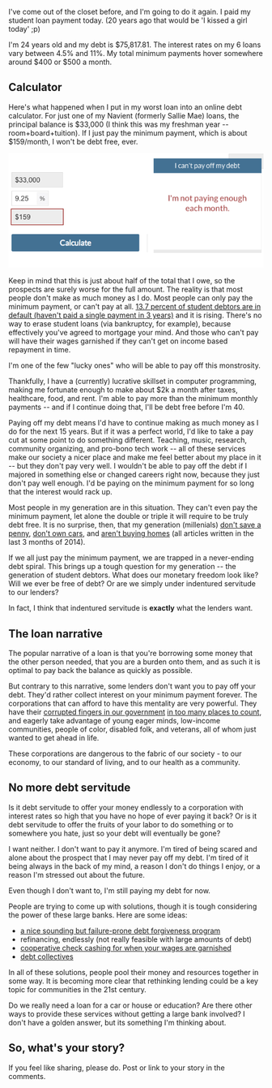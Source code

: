 I've come out of the closet before, and I'm going to do it again. I paid my student loan payment today. (20 years ago that would be 'I kissed a girl today' ;p)

I'm 24 years old and my debt is $75,817.81. The interest rates on my 6 loans vary between 4.5% and 11%. My total minimum payments hover somewhere around $400 or $500 a month.

## Calculator
Here's what happened when I put in my worst loan into an online
debt calculator. For just one of my Navient (formerly Sallie Mae) loans, the
principal balance is $33,000 (I think this was my freshman year -- room+board+tuition). If I just pay the minimum payment, which is about
$159/month, I won't be debt free, ever.


![mydebt1](/images/blog/mydebt1.png)

Keep in mind that this is just about half of the total
that I owe, so the prospects are surely worse for the full amount. The reality
is that most people don't make as much money as I do. Most people can only pay
the minimum payment, or can't pay at all. [13.7 percent of student debtors are
in default (haven't paid a single payment in 3
years)](http://www.ticas.org/files/pub//CDR_2014_NR.pdf) and it is rising.
There's no way to erase student loans (via bankruptcy, for example), because
effectively you've agreed to mortgage your mind. And those who can't pay will
have their wages garnished if they can't get on income based repayment in time.

I'm one of the few "lucky ones" who will be able to pay off this monstrosity.

Thankfully, I have a (currently) lucrative skillset in computer programming,
making me fortunate enough to make about $2k a month after taxes, healthcare,
food, and rent.  I'm able to pay more than the minimum monthly payments -- and
if I continue doing that, I'll be debt free before I'm 40.

Paying off my debt means I'd have to continue making as much money as I do for
the next 15 years. But if it was a perfect world, I'd like to take a pay cut at
some point to do something different. Teaching, music, research, community organizing, and pro-bono tech
work -- all of these services make our society a nicer place and make me feel better
about my place in it -- but they don't pay very well.  I wouldn't be able to pay off the debt if I majored in something else or
changed careers right now, because they just don't pay well enough.  I'd be
paying on the minimum payment for so long that the interest would rack up.

Most people in my generation are in this situation. They can't even pay the minimum payment, let
alone the double or triple it will require to be truly debt free. It is no
surprise, then, that my generation (millenials) [don't save a
penny](http://money.cnn.com/2014/11/10/pf/millennials-negative-savings/),
[don't own
cars](http://www.washingtonpost.com/blogs/wonkblog/wp/2014/10/14/the-many-reasons-millennials-are-shunning-cars/),
and [aren't buying homes](http://www.cnbc.com/id/102252789) (all articles written
in the last 3 months of 2014).

If we all just pay the minimum payment, we are trapped in a never-ending debt
spiral.  This brings up a tough question for my generation -- the generation of
student debtors. What does our monetary freedom look like? Will we ever be free
of debt? Or are we simply under indentured servitude to our lenders?

In fact, I think that indentured servitude is **exactly** what the lenders want.

## The loan narrative
The popular narrative of a loan is that you're borrowing
some money that the other person needed, that you are a burden onto them, and
as such it is optimal to pay back the balance as quickly as possible.

But contrary to this narrative, some lenders don't want you to pay off your debt. They'd
rather collect interest on your minimum payment forever.  The corporations that
can afford to have this mentality are very powerful. They have
their [corrupted fingers in our
government](http://www.npr.org/2014/09/26/351520037/former-fed-bank-examiner-says-secret-tapes-show-fed-leniency)
[in too many places to
count](http://www.wsws.org/en/articles/2014/07/12/cori-j12.html), and eagerly
take advantage of young eager minds, low-income communities, people of color, disabled folk, and
veterans, all of whom just wanted to get ahead in life.

These corporations are dangerous to the fabric of our
society - to our economy, to our standard of living, and to our health as a community.

## No more debt servitude

Is it debt servitude to offer your money endlessly to a corporation with
interest rates so high that you have no hope of ever paying it back? Or is it
debt servitude to offer the fruits of your labor to do something or to somewhere you hate,
just so your debt will eventually be gone?

I want neither. I don't want to pay it anymore. I'm tired of being scared and alone about the
prospect that I may never pay off my debt. I'm tired of it being always in the
back of my mind, a reason I don't do things I enjoy, or a reason I'm stressed
out about the future.

Even though I don't want to, I'm still paying my debt for now.

People are trying to come up with solutions, though it is tough considering the power of these large banks. Here are some ideas:

  - [a nice sounding but failure-prone debt forgiveness program](http://www.nationaljournal.com/next-america/education/the-problem-with-student-loan-forgiveness-20140421)
  - refinancing, endlessly (not really feasible with large amounts of debt)
  - [cooperative check cashing for when your wages are garnished](https://www.cca.edu/news/2009/common-cents-cca-students-take-predatory-lending-oakland)
  - [debt collectives](http://debtcollective.org)

In all of these solutions, people pool their money and resources together in
some way. It is becoming more clear that
rethinking lending could be a key topic for communities in the 21st century.

Do we really need a loan for a car or
house or education? Are there other ways to provide these services without getting a
large bank involved? I don't have a golden answer, but its something I'm thinking about.

## So, what's your story?
If you feel like sharing, please do. Post or link to your story in the comments.





